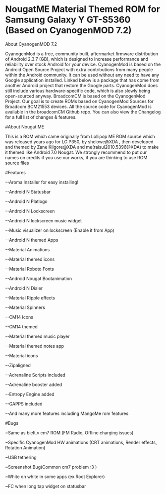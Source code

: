 # NougatME Material Themed ROM for Samsung Galaxy Y GT-S5360 (Based on CyanogenMOD 7.2)

About CyanogenMOD 7.2

CyanogenMod is a free, community built, aftermarket firmware distribution of Android 2.3.7 (GB),
which is designed to increase performance and reliability over stock Android for your device.
CyanogenMod is based on the Android Open Source Project with extra contributions from many people within the Android community.
It can be used without any need to have any Google application installed.
Linked below is a package that has come from another Android project that restore the Google parts.
CyanogenMod does still include various hardware-specific code, which is also slowly being open-sourced anyway.
BroadcomCM is based on the CyanogenMod Project. Our goal is to create ROMs based on CyanogenMod Sources for Broadcom BCM21553 devices. 
All the source code for CyanogenMod is available in the broadcomCM Github repo. 
You can also view the Changelog for a full list of changes & features.


#About Nougat ME

This is a ROM which came originally from Lollipop ME ROM source which was released years ago for LG P350, by shelowe@XDA , 
then developed and themed by Zane Kilgore@XDA and me(raisul2010.5396@XDA) to make it themed like Android 7.0 Nougat. 
We strongly recommend to put our names on credits if you use our works, if you are thinking to use ROM source files


#Features


--Aroma Installer for easy installing!

--Android N Statusbar

--Android N Platlogo

--Android N Lockscreen

--Android N lockscreen music widget

--Music visualizer on lockscreen (Enable it from App)

--Android N themed Apps

--Material Animations

--Material themed icons

--Material Roboto Fonts

--Android Nougat Bootanimation

--Android N Dialer

--Material Ripple effects

--Material Spinners

--CM14 Icons

--CM14 themed

--Material themed music player

--Material themed notes app

--Material icons

--Zipaligned

--Adrenaline Scripts included

--Adrenaline booster added

--Entropy Engine added

--GAPPS included

--And many more features including MangoMe rom features 

#Bugs


~Same as bielt.v cm7 ROM (FM Radio, Offline charging issues)

~Specific CyanogenMod HW animations (CRT animations, Render effects, Rotation Animation)

~USB tethering

~Screenshot Bug(Common cm7 problem :3 )

~White on white in some apps (ex.Root Explorer)

~FC when long tap widget on statusbar

